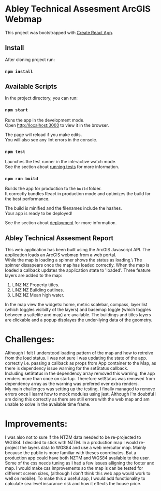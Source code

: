 # Abley Technical Assesment ArcGIS Webmap

This project was bootstrapped with [Create React App](https://github.com/facebook/create-react-app).

## Install

After cloning project run:

### `npm install`

## Available Scripts

In the project directory, you can run:

### `npm start`

Runs the app in the development mode.\
Open [http://localhost:3000](http://localhost:3000) to view it in the browser.

The page will reload if you make edits.\
You will also see any lint errors in the console.

### `npm test`

Launches the test runner in the interactive watch mode.\
See the section about [running tests](https://facebook.github.io/create-react-app/docs/running-tests) for more information.

### `npm run build`

Builds the app for production to the `build` folder.\
It correctly bundles React in production mode and optimizes the build for the best performance.

The build is minified and the filenames include the hashes.\
Your app is ready to be deployed!

See the section about [deployment](https://facebook.github.io/create-react-app/docs/deployment) for more information.

## Abley Technical Assesment Report

This web application has been built using the ArcGIS Javascript API. The application loads an ArcGIS webmap from a web portal.\
While the map is loading a spinner shows the status as loading.\ The spinner dissapears once the map has loaded correctly.
When the map is loaded a callback updates the application state to 'loaded'. Three feature layers are added to the map: 
1. LINZ NZ Property titles.
2. LINZ NZ Building outlines.
3. LINZ NZ Mean high water.

In the map view the widgets: home, metric scalebar, compass, layer list (which toggles visibilty of the layers) and basemap toggle 
(which toggles between a sattelite and map) are available.
The buildings and titles layers are clickable and a popup displayes the under-lying data of the geometry.

# Challenges:
Although I felt I understood loading pattern of the map and how to retreive from the load status. I was not sure I was updating the state of the app.\
correctly i.e. passing a callback as props from App container to the Map, as there is dependency issue warning for the setStatus callback.\
Including setStatus in the dependency array removed this warning, the app renders more than once on startup. Therefore setStatus was removed from dependency 
array as the warning was prefered over extra renders.  
My main challenges was setting up the testing. I finally managed to remove errors once I learnt how to mock modules using jest. Although I'm 
doubtful I am doing this correctly as there are still errors with the web map and am unable to solve in the available time frame.

# Improvements:
I was also not to sure if the NTZM data needed to be re-projected to WGS84. I decided to stick with NZTM. In a production map I would re-project the
layers data to WGS84 and use a web mercator map. Mainly because the public is more familiar with theses coordinates. But a production app could have both 
NZTM and WGS84 available to the user.
Some of the css needs tuning as I had a few issues alligning the footer and map. I would make css improvements so the map is can be tested for different
screen sizes, (although I don't think this web app would work to well on mobile). To make this a useful app, I would add functionality to calculate 
sea level insurance risk and how it effects the house price. 
